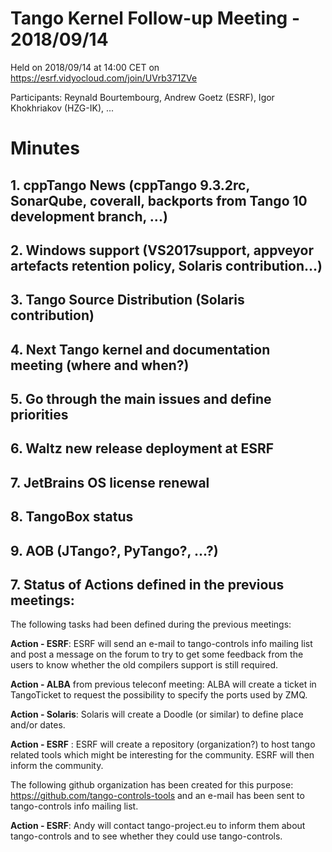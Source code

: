 # Tango Kernel Follow-up Meeting - 2018/09/14

Held on 2018/09/14 at 14:00 CET on https://esrf.vidyocloud.com/join/UVrb371ZVe

Participants: Reynald Bourtembourg, Andrew Goetz (ESRF),  Igor Khokhriakov (HZG-IK), ...


# Minutes
## 1. cppTango News (cppTango 9.3.2rc, SonarQube, coverall, backports from Tango 10 development branch, ...)

## 2. Windows support (VS2017support, appveyor artefacts retention policy, Solaris contribution...)

## 3. Tango Source Distribution (Solaris contribution)

## 4. Next Tango kernel and documentation meeting (where and when?)

## 5. Go through the main issues and define priorities

## 6. Waltz new release deployment at ESRF

## 7. JetBrains OS license renewal

## 8. TangoBox status

## 9. AOB (JTango?, PyTango?, ...?)

## 7. Status of Actions defined in the previous meetings:

The following tasks had been defined during the previous meetings:

**Action - ESRF**: ESRF will send an e-mail to tango-controls info mailing list and post a message on the forum to try to get some feedback from the users to know whether the old compilers support is still required.

**Action - ALBA** from previous teleconf meeting: ALBA will create a ticket in TangoTicket to request the possibility to specify the ports used by ZMQ.

**Action - Solaris**: Solaris will create a Doodle (or similar) to define place and/or dates.

**Action - ESRF** : ESRF will create a repository (organization?) to host tango related tools which might be interesting for the community. ESRF will then inform the community.

The following github organization has been created for this purpose: https://github.com/tango-controls-tools and an e-mail has been sent to tango-controls info mailing list.

**Action - ESRF**: Andy will contact tango-project.eu to inform them about tango-controls and to see whether they could use tango-controls.
